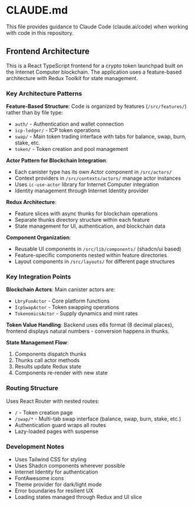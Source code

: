 # CLAUDE.md

This file provides guidance to Claude Code (claude.ai/code) when working with code in this repository.

## Frontend Architecture

This is a React TypeScript frontend for a crypto token launchpad built on the Internet Computer blockchain. The application uses a feature-based architecture with Redux Toolkit for state management.

### Key Architecture Patterns

**Feature-Based Structure**: Code is organized by features (`/src/features/`) rather than by file type:
- `auth/` - Authentication and wallet connection
- `icp-ledger/` - ICP token operations 
- `swap/` - Main token trading interface with tabs for balance, swap, burn, stake, etc.
- `token/` - Token creation and pool management

**Actor Pattern for Blockchain Integration**: 
- Each canister type has its own Actor component in `/src/actors/`
- Context providers in `/src/contexts/actors/` manage actor instances
- Uses `ic-use-actor` library for Internet Computer integration
- Identity management through Internet Identity provider

**Redux Architecture**:
- Feature slices with async thunks for blockchain operations
- Separate thunks directory structure within each feature
- State management for UI, authentication, and blockchain data

**Component Organization**:
- Reusable UI components in `/src/lib/components/` (shadcn/ui based)
- Feature-specific components nested within feature directories
- Layout components in `/src/layouts/` for different page structures

### Key Integration Points

**Blockchain Actors**: Main canister actors are:
- `LbryFunActor` - Core platform functions
- `IcpSwapActor` - Token swapping operations  
- `TokenomicsActor` - Supply dynamics and mint rates

**Token Value Handling**: Backend uses e8s format (8 decimal places), frontend displays natural numbers - conversion happens in thunks.

**State Management Flow**:
1. Components dispatch thunks
2. Thunks call actor methods
3. Results update Redux state
4. Components re-render with new state

### Routing Structure

Uses React Router with nested routes:
- `/` - Token creation page
- `/swap/*` - Multi-tab swap interface (balance, swap, burn, stake, etc.)
- Authentication guard wraps all routes
- Lazy-loaded pages with suspense

### Development Notes

- Uses Tailwind CSS for styling
- Uses Shadcn components wherever possible
- Internet Identity for authentication
- FontAwesome icons
- Theme provider for dark/light mode
- Error boundaries for resilient UX
- Loading states managed through Redux and UI slice